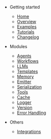 - Getting started

  - [Home](/)
  - [Overview](overview.md)
  - [Examples](examples.md)
  - [Tutorials](tutorials.md)
  - [Changelog](CHANGELOG.md)

- Modules

  - [Agents](agents.md)
  - [Workflows](workflows.md)
  - [LLMs](llms.md)
  - [Templates](templates.md)
  - [Memory](memory.md)
  - [Emitter](emitter.md)
  - [Serialization](serialization.md)
  - [Tools](tools.md)
  - [Cache](cache.md)
  - [Logger](logger.md)
  - [Version](version.md)
  - [Error Handling](errors.md)

- Others

  - [Integrations](integrations.md)
